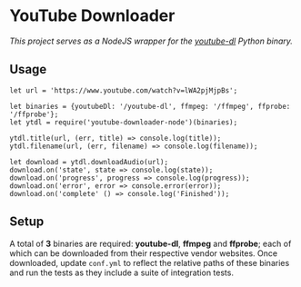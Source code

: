 # YouTube Downloader

*This project serves as a NodeJS wrapper for the [youtube-dl](https://rg3.github.io/youtube-dl/) Python binary.*

## Usage

```
let url = 'https://www.youtube.com/watch?v=lWA2pjMjpBs';

let binaries = {youtubeDl: '/youtube-dl', ffmpeg: '/ffmpeg', ffprobe: '/ffprobe'};
let ytdl = require('youtube-downloader-node')(binaries);

ytdl.title(url, (err, title) => console.log(title));
ytdl.filename(url, (err, filename) => console.log(filename));

let download = ytdl.downloadAudio(url);
download.on('state', state => console.log(state));
download.on('progress', progress => console.log(progress));
download.on('error', error => console.error(error));
download.on('complete' () => console.log('Finished'));
```

## Setup

A total of **3** binaries are required: **youtube-dl**, **ffmpeg** and **ffprobe**; each of which can be downloaded from their
respective vendor websites. Once downloaded, update `conf.yml` to reflect the relative paths of these binaries and run
the tests as they include a suite of integration tests.
